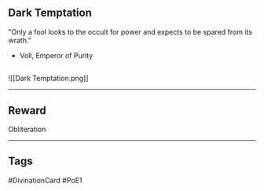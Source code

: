 ## Dark Temptation
"Only a fool looks to the occult for power and expects to be spared from its wrath." 
- Voll, Emperor of Purity
## 
![[Dark Temptation.png]]

---
## Reward
Obliteration

---
## Tags
#DivinationCard
#PoE1